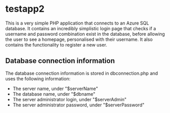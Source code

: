 # testapp2

This is a very simple PHP application that connects to an Azure SQL database. It contains an incredibly simplistic login page that checks if a username and password combination exist in the database, before allowing the user to see a homepage, personalised with their username. It also contains the functionality to register a new user.

## Database connection information

The database connection information is stored in dbconnection.php and uses the following information:
* The server name, under "$serverName"
* The database name, under "$dbname"
* The server administrator login, under "$serverAdmin"
* The server administrator password, under "$serverPassword"
